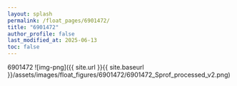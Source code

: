 ```yaml
---
layout: splash
permalink: /float_pages/6901472/
title: "6901472"
author_profile: false
last_modified_at: 2025-06-13
toc: false
---
```

 
6901472
![img-png]({{ site.url }}{{ site.baseurl }}/assets/images/float_figures/6901472/6901472_Sprof_processed_v2.png)